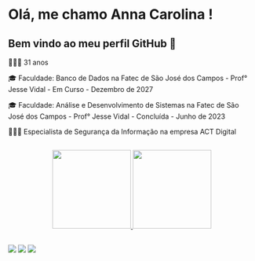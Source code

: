 
# Olá, me chamo Anna Carolina ! 
## Bem vindo ao meu perfil GitHub 👋


<div>


<p>👩🏽‍🎓 31 anos</p>
<p>🎓 Faculdade: Banco de Dados na Fatec de São José dos Campos - Prof° Jesse Vidal - Em Curso - Dezembro de 2027</p>
<p>🎓 Faculdade: Análise e Desenvolvimento de Sistemas na Fatec de São José dos Campos - Prof° Jesse Vidal - Concluída - Junho de 2023</p>

<p>👩🏽‍💻 Especialista de Segurança da Informação na empresa ACT Digital </p>

</div>

##

<div align="center">
  <a href="https://github.com/AnnaCMendes">
  <img height="160em" src="https://github-readme-stats.vercel.app/api?username=AnnaCMendes&show_icons=true&theme=dracula&include_all_commits=true&count_private=true"/>
  <img height="160em" src="https://github-readme-stats.vercel.app/api/top-langs/?username=AnnaCMendes&layout=compact&langs_count=10&theme=dracula"/>
</div>

 ##
<div> 
  <a href="https://www.instagram.com/annacarolinaoliveira93/" target="_blank"><img src="https://img.shields.io/badge/-Instagram-%23E4405F?style=for-the-badge&logo=instagram&logoColor=white" target="_blank"></a>
  <a href = "mailto:annacarolinamendes1993@gmail.com"><img src="https://img.shields.io/badge/Gmail-D14836?style=for-the-badge&logo=gmail&logoColor=white" target="_blank"></a>
  <a href="https://www.linkedin.com/in/anna-carolina-de-oliveira-vale-mendes-372411b3/" target="_blank"><img src="https://img.shields.io/badge/-LinkedIn-%230077B5?style=for-the-badge&logo=linkedin&logoColor=white" target="_blank"></a> 
</div>


